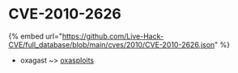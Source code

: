 # CVE-2010-2626
{% embed url="https://github.com/Live-Hack-CVE/full_database/blob/main/cves/2010/CVE-2010-2626.json" %}

* oxagast ~> [oxasploits](https://www.alice-snow.ru/2010/database/cve-2010-2626/oxasploits-oxagast)